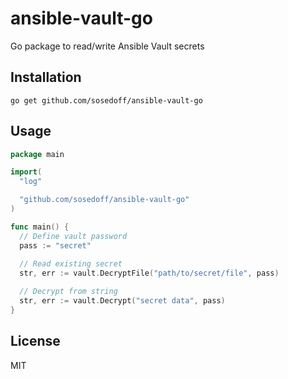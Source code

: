 # ansible-vault-go

Go package to read/write Ansible Vault secrets

## Installation

```
go get github.com/sosedoff/ansible-vault-go
```

## Usage

```go
package main

import(
  "log"

  "github.com/sosedoff/ansible-vault-go"
)

func main() {
  // Define vault password
  pass := "secret"
  
  // Read existing secret
  str, err := vault.DecryptFile("path/to/secret/file", pass)

  // Decrypt from string
  str, err := vault.Decrypt("secret data", pass)
}
```

## License

MIT